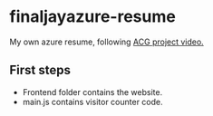 # finaljayazure-resume
My own azure resume, following [ACG project video.]()

## First steps 

- Frontend folder contains the website.
- main.js contains visitor counter code.

